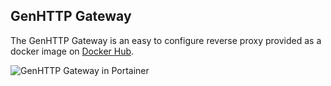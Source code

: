 ﻿## GenHTTP Gateway

The GenHTTP Gateway is an easy to configure reverse proxy provided as a docker
image on [Docker Hub](https://hub.docker.com/r/genhttp/gateway).

![GenHTTP Gateway in Portainer](/images/gateway.png)
